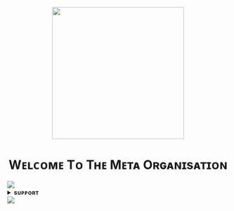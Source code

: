 <p align = "center"><a herf = "https://t.me/ALIEN_X_SUPPORT" alt = "ALIEN"><img src = "https://te.legra.ph/file/56f104493ae5456d29602.jpg" width = "300"></a></p>
<h1 align="center">Wᴇʟᴄᴏᴍᴇ Tᴏ Tʜᴇ Mᴇᴛᴀ Oʀɢᴀɴɪsᴀᴛɪᴏɴ</h1>
<!--
This is our special respority -!
-->
<img src="https://user-images.githubusercontent.com/73097560/115834477-dbab4500-a447-11eb-908a-139a6edaec5c.gif">
<details>
<summary><b>sᴜᴘᴘᴏʀᴛ</b></summary>
<br>


<a href="https://t.me/ABOUT_MUKUND/15"> <img src="https://img.shields.io/badge/Mukund-User-green?style=for-the-badge&logo=telegram" alt="Mukund on Telegram" /> </a>
<a href="https://t.me/META_CHATS"> <img src="https://img.shields.io/badge/Support-Chat-green?style=for-the-badge&logo=telegram" alt="Support Chat" /> </a>
<a href="https://t.me/ALIEN_X_UPDATE"> <img src="https://img.shields.io/badge/Update-Channel-green?style=for-the-badge&logo=telegram" alt="Update Channel" /> </a> 


</details>
<img src="https://user-images.githubusercontent.com/73097560/115834477-dbab4500-a447-11eb-908a-139a6edaec5c.gif">
